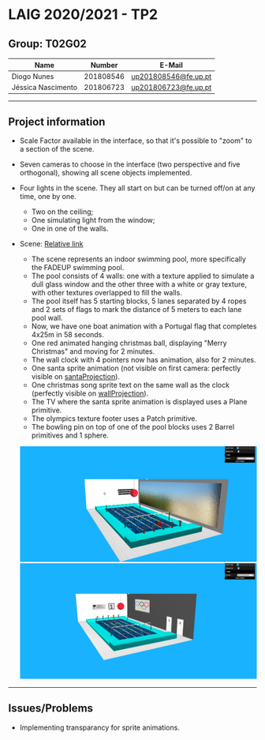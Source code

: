 # LAIG 2020/2021 - TP2

## Group: T02G02

| Name               | Number    | E-Mail               |
| ------------------ | --------- | -------------------- |
| Diogo Nunes        | 201808546 | up201808546@fe.up.pt |
| Jéssica Nascimento | 201806723 | up201806723@fe.up.pt |

----
## Project information

* Scale Factor available in the interface, so that it's possible to "zoom" to a section of the scene.
* Seven cameras to choose in the interface (two perspective and five orthogonal), showing all scene objects implemented.
* Four lights in the scene. They all start on but can be turned off/on at any time, one by one.
  - Two on the ceiling; 
  - One simulating light from the window;
  - One in one of the walls.

* Scene: [Relative link](TP2/scenes/LAIG_TP2_T2_G02.xml)
  - The scene represents an indoor swimming pool, more specifically the FADEUP swimming pool. 
  - The pool consists of 4 walls: one with a texture applied to simulate a dull glass window and the other three with a white or gray texture, with other textures overlapped to fill the walls.
  - The pool itself has 5 starting blocks, 5 lanes separated by 4 ropes and 2 sets of flags to mark the distance of 5 meters to each lane pool wall.
  - Now, we have one boat animation with a Portugal flag that completes 4x25m in 58 seconds.
  - One red animated hanging christmas ball, displaying "Merry Christmas" and moving for 2 minutes.
  - The wall clock with 4 pointers now has animation, also for 2 minutes.
  - One santa sprite animation (not visible on first camera: perfectly visible on [santaProjection](TP2/screenshots/santaProjection.png)).
  - One christmas song sprite text on the same wall as the clock (perfectly visible on [wallProjection](TP2/screenshots/wallProjection.png)).
  - The TV where the santa sprite animation is displayed uses a Plane primitive.
  - The olympics texture footer uses a Patch primitive.
  - The bowling pin on top of one of the pool blocks uses 2 Barrel primitives and 1 sphere.

  ![FirstCamera](TP2/screenshots/firstCamera.png)
  ![SecondCamera](TP2/screenshots/secondCamera.png)

----
## Issues/Problems

* Implementing transparancy for sprite animations.
